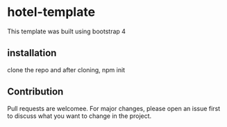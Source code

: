 # hotel-template

This template was built using bootstrap 4

## installation

clone the repo and after cloning, npm init

## Contribution

Pull requests are welcomee. For major changes, please open an issue first to discuss what you want to change in the project.

